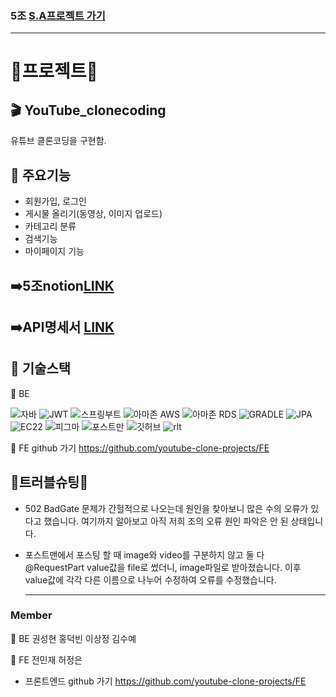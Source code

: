 ### 5조 [S.A프로젝트 가기](https://docs.google.com/spreadsheets/d/1KdeFiOo5EQ8cknsobd_ybiIsdXmPA_8D_7TBxFNSFQc/edit#gid=1307261142)
---
# 🔸프로젝트🔸 
## 🎬  YouTube_clonecoding  
유튜브 클론코딩을 구현함.

##  📍 주요기능
- 회원가입, 로그인
- 게시물 올리기(동영상, 이미지 업로드)
- 카테고리 분류
- 검색기능
- 마이페이지 기능



## ➡️5조notion[LINK](https://www.notion.so/5-04cc05359fd4423fbf6555ca7f71aa6d)
## ➡️API명세서 [LINK](https://www.notion.so/a0d99bd0325446828610f938bbf0e9ef?v=52a6abf20fc843a3a3cf7131737d08ac)

##  📍 기술스택
💚 BE

![자바](https://user-images.githubusercontent.com/108880977/209832693-f5ac7691-2f22-43bd-aeb5-c74f05a974bb.svg)
![JWT](https://user-images.githubusercontent.com/108880977/209832739-719a3618-4a62-4e8d-9407-e48d51016b45.svg)
![스프링부트](https://user-images.githubusercontent.com/108880977/209832761-ba78a41b-6c0f-49cb-ba64-91d9f61fc354.svg)
![아마존 AWS](https://user-images.githubusercontent.com/108880977/209832770-c6ab13c4-9223-49de-aa2b-364160a6ebaf.svg)
![아마존 RDS](https://user-images.githubusercontent.com/108880977/209832786-087f07f1-2b62-4b6d-9f2b-734299f7b26e.svg)
![GRADLE](https://user-images.githubusercontent.com/108880977/209832801-870a1c91-7dd8-4661-8cec-2aecce9e1ae8.svg)
![JPA](https://user-images.githubusercontent.com/108880977/209832891-4f4f7606-fbc5-4303-b241-af96df9c6cb7.svg)
![EC22](https://user-images.githubusercontent.com/108880977/209832898-2b0f5df0-7dc4-468a-a5ca-3f94fa994355.svg)
![피그마](https://user-images.githubusercontent.com/108880977/209934245-b233bf48-e2e7-4fa0-ace9-b32dfc2f22cb.svg)
![포스트만](https://user-images.githubusercontent.com/108880977/209934261-5e3b0c1a-f09f-4e8c-b3d2-8600ed90a127.svg)
![깃허브](https://user-images.githubusercontent.com/108880977/209934273-5a2dbacb-2272-4240-89cd-fa4d18855915.svg)
![rlt](https://user-images.githubusercontent.com/108880977/209934284-8d85d9d4-8ef8-4cab-9d79-576c397a48bf.svg)



 💚 FE github 가기 https://github.com/youtube-clone-projects/FE 



## 💊트러블슈팅💊
<BE>

- 502 BadGate 문제가 간헐적으로 나오는데 원인을 찾아보니 많은 수의 오류가 있다고 했습니다. 여기까지 알아보고 아직 저희 조의 오류 원인 파악은 안 된 상태입니다.

- 포스트맨에서 포스팅 할 때 image와 video를 구분하지 않고 둘 다   @RequestPart value값을 file로 썼더니, image파일로 받아졌습니다. 
  이후 value값에 각각 다른 이름으로 나누어 수정하여 오류를 수정했습니다.
  
  ---
### Member
💚 BE 권성현 홍덕빈 이상정 김수예

💚 FE 전민재 허정은
- 프론트엔드 github 가기 https://github.com/youtube-clone-projects/FE 
